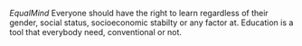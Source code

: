 *EqualMind*
Everyone should have the right to learn regardless of their gender, social status, socioeconomic stabilty or any factor at. Education is a tool that everybody need, conventional or not.
